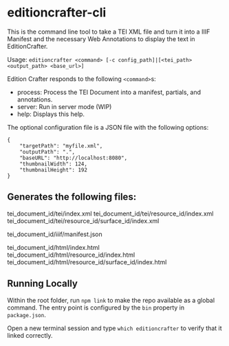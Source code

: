 # editioncrafter-cli

This is the command line tool to take a TEI XML file and turn it into a IIIF Manifest and the necessary Web Annotations to display the text in EditionCrafter.

Usage: `editioncrafter <command> [-c config_path]|[<tei_path> <output_path> <base_url>]`

Edition Crafter responds to the following `<command>`s:
* process: Process the TEI Document into a manifest, partials, and annotations.
* server: Run in server mode (WIP)
* help: Displays this help.

The optional configuration file is a JSON file with the following options:

```
{
    "targetPath": "myfile.xml",
    "outputPath": ".",
    "baseURL": "http://localhost:8080",
    "thumbnailWidth": 124,
    "thumbnailHeight": 192
}
```

## Generates the following files:

tei_document_id/tei/index.xml
tei_document_id/tei/resource_id/index.xml
tei_document_id/tei/resource_id/surface_id/index.xml

tei_document_id/iiif/manifest.json

tei_document_id/html/index.html
tei_document_id/html/resource_id/index.html
tei_document_id/html/resource_id/surface_id/index.html

## Running Locally

Within the root folder, run `npm link` to make the repo available as a global command. The entry point is configured by the `bin` property in `package.json`.

Open a new terminal session and type `which editioncrafter` to verify that it linked correctly.

